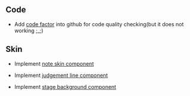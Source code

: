 ## Code

- Add [code factor](https://www.codefactor.io/dashboard) into github for code quality checking(but it does not working ;_;)

## Skin 

 - Implement [note skin component](https://github.com/osu-Karaoke/osu-Karaoke/pull/51)
 
 - Implement [judgement line component](https://github.com/osu-Karaoke/osu-Karaoke/pull/54)

 - Implement [stage background component](https://github.com/osu-Karaoke/osu-Karaoke/pull/55)

